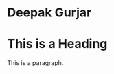 # Deepak Gurjar
<html>
<head>
  <title>deepak</title>
  <link rel="icon" type="image/x-icon" href="https://soda.la.psu.edu/images/google-logo/image">
</head>
<body>

<h1>This is a Heading</h1>
<p>This is a paragraph.</p>

</body>
</html>
